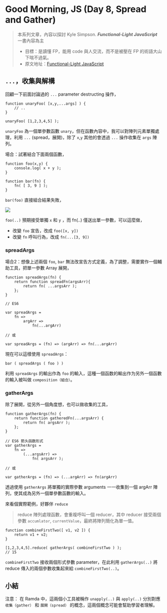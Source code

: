 Good Morning, JS (Day 8, Spread and Gather)
===
> 本系列文章，內容以探討 Kyle Simpson. ***Functional-Light JavaScript*** 一書內容為主
>* 目標：是讀懂 FP，能用 code 與人交流，而不是被壓在 FP 的術語大山下喘不過氣。
>* 原文地址：[Functional-Light JavaScript](https://github.com/getify/Functional-Light-JS)


## `...`，收集與解構
回顧一下前面討論過的 `...`  parameter destructing 操作，

```javascript=
function unaryFoo( [x,y,...args] ) {
    // ..
}

unaryFoo( [1,2,3,4,5] );
```

`unaryFoo` 為一個單參數函數 `unary`，但在函數內容中，我可以對陣列元素單獨處理，利用 `...` (spread，展開)，除了 `x`,`y` 其他的會透過 `...` 操作收集在 `args` 陣列。

場合：試著結合下面兩個函數，

```javascript=
function foo(x,y) {
    console.log( x + y );
}

function bar(fn) {
    fn( [ 3, 9 ] );
}
```

`bar(foo)` 直接組合結果失敗，

![](https://i.imgur.com/hLVAbTP.png)

`foo(..)` 預期接受單獨 `x` 和 `y` ，而 fn(..) 僅送出單一參數，可以這麼做，

* 改變 `foo` 宣告，改成 `foo([x, y])`
* 改變 `fn` 呼叫行為，改成 `fn(...[3, 9])`

### spreadArgs

場合2：想像上述兩個 `foo`, `bar` 無法改宣告方式定義，為了調整，需要實作一個輔助工具，把單一參數 Array 展開，

```javascript=
function spreadArgs(fn) {
    return function spreadFn(argsArr){
        return fn( ...argsArr );
    };
}

// ES6

var spreadArgs =
    fn =>
        argArr =>
            fn(...argArr)

// 或

var spreadArgs = (fn) => (argArr) => fn(...argArr)
```

現在可以這樣使用 `spreadArgs`：

```
bar ( spreadArgs ( foo ) )

```

利用 `spreadArgs` 的輸出作為 `foo` 的輸入，這種一個函数的輸出作为另外一個函數的輸入被叫做 `composition（組合）`。

### gatherArgs
除了展開，從另外一個角度想，也可以做收集的工具，

```javascript=
function gatherArgs(fn) {
    return function gatheredFn(...argsArr) {
        return fn( argsArr );
    };
}

// ES6 箭头函数形式
var gatherArgs =
    fn =>
        (...argsArr) =>
            fn( argsArr );

// 或

var gatherArgs = (fn) => (...argArr) => fn(argArr)
```

透過使用 `gatherArgs` 將單獨的實際參數 arguments 一一收集到一個 argArr 陣列，使其成為另外一個單參數函數的輸入。

來看個實際範例，好夥伴 `reduce`
> reduce
> 陣列處理函數，會重複呼叫一個 reducer，其中 reducer 接受兩個參數 `accumlator`, `currentValue`，最終將陣列簡化為單一值。

```
function combineFirstTwo([ v1, v2 ]) {
    return v1 + v2;
}

[1,2,3,4,5].reduce( gatherArgs( combineFirstTwo ) );
// 15
```
`combineFirstTwo` 接收兩個形式參數 parameter，在此利用 `gatherArgs(..)` 將 reduce 傳入的兩個參數收集起來給 `combineFirstTwo(..)`。


## 小結
注意： 在 Ramda 中，這兩個小工具被稱作 `unapply(..)` 與 `apply(..)` 分別對應 `收集（gather）` 和 `展開（spread）` 的概念，這兩個概念可能會幫助學習者理解。 
